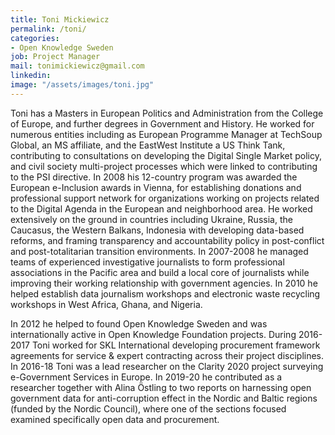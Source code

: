 ```yaml
---
title: Toni Mickiewicz
permalink: /toni/
categories:
- Open Knowledge Sweden
job: Project Manager
mail: tonimickiewicz@gmail.com
linkedin:
image: "/assets/images/toni.jpg"
---
```


Toni has a Masters in European Politics and Administration from the College of Europe, and further degrees in Government and History. He worked for numerous entities including as European Programme Manager at TechSoup Global, an MS affiliate, and the EastWest Institute a US Think Tank, contributing to consultations on developing the Digital Single Market policy, and civil society multi-project processes which were linked to contributing to the PSI directive. In 2008 his 12-country program was awarded the European e-Inclusion awards in Vienna, for establishing donations and professional support network for organizations working on projects related to the Digital Agenda in the European and neighborhood area. He worked extensively on the ground in countries including Ukraine, Russia, the Caucasus, the Western Balkans, Indonesia with developing data-based reforms, and framing transparency and accountability policy in post-conflict and post-totalitarian transition environments. In 2007-2008 he managed teams of experienced investigative journalists to form professional associations in the Pacific area and build a local core of journalists while improving their working relationship with government agencies. In 2010 he helped establish data journalism workshops and electronic waste recycling workshops in West Africa, Ghana, and Nigeria.

In 2012 he helped to found Open Knowledge Sweden and was internationally active in Open Knowledge Foundation projects. During 2016-2017 Toni worked for SKL International developing procurement framework agreements for service & expert contracting across their project disciplines. In 2016-18 Toni was a lead researcher on the Clarity 2020 project surveying e-Government Services in Europe. In 2019-20 he contributed as a researcher together with Alina Östling to two reports on harnessing open government data for anti-corruption effect in the Nordic and Baltic regions (funded by the Nordic Council), where one of the sections focused examined specifically open data and procurement.
